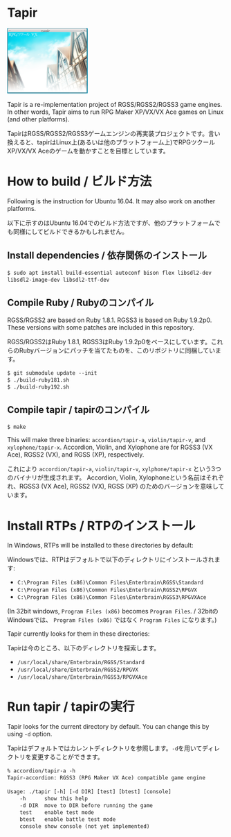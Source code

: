 # Tapir

<img src="imgs/vx-title.png" height="150">

Tapir is a re-implementation project of RGSS/RGSS2/RGSS3 game engines. In other words, Tapir aims to run RPG Maker XP/VX/VX Ace games on Linux (and other platforms).

TapirはRGSS/RGSS2/RGSS3ゲームエンジンの再実装プロジェクトです。言い換えると、tapirはLinux上(あるいは他のプラットフォーム上)でRPGツクールXP/VX/VX Aceのゲームを動かすことを目標としています。

# How to build / ビルド方法

Following is the instruction for Ubuntu 16.04. It may also work on another platforms.

以下に示すのはUbuntu 16.04でのビルド方法ですが、他のプラットフォームでも同様にしてビルドできるかもしれません。

## Install dependencies / 依存関係のインストール

```
$ sudo apt install build-essential autoconf bison flex libsdl2-dev libsdl2-image-dev libsdl2-ttf-dev
```

## Compile Ruby / Rubyのコンパイル

RGSS/RGSS2 are based on Ruby 1.8.1. RGSS3 is based on Ruby 1.9.2p0. These versions with some patches are included in this repository.

RGSS/RGSS2はRuby 1.8.1, RGSS3はRuby 1.9.2p0をベースにしています。これらのRubyバージョンにパッチを当てたものを、このリポジトリに同梱しています。

```
$ git submodule update --init
$ ./build-ruby181.sh
$ ./build-ruby192.sh
```

## Compile tapir / tapirのコンパイル

```
$ make
```

This will make three binaries: `accordion/tapir-a`, `violin/tapir-v`, and `xylophone/tapir-x`. Accordion, Violin, and Xylophone are for RGSS3 (VX Ace), RGSS2 (VX), and RGSS (XP), respectively.

これにより `accordion/tapir-a`, `violin/tapir-v`, `xylphone/tapir-x` という3つのバイナリが生成されます。 Accordion, Violin, Xylophoneという名前はそれぞれ、RGSS3 (VX Ace), RGSS2 (VX), RGSS (XP) のためのバージョンを意味しています。

# Install RTPs / RTPのインストール

In Windows, RTPs will be installed to these directories by default:

Windowsでは、RTPはデフォルトで以下のディレクトリにインストールされます:

- `C:\Program Files (x86)\Common Files\Enterbrain\RGSS\Standard`
- `C:\Program Files (x86)\Common Files\Enterbrain\RGSS2\RPGVX`
- `C:\Program Files (x86)\Common Files\Enterbrain\RGSS3\RPGVXAce`

(In 32bit windows, `Program Files (x86)` becomes `Program Files`. / 32bitのWindowsでは、 `Program Files (x86)` ではなく `Program Files` になります。)

Tapir currently looks for them in these directories:

Tapirは今のところ、以下のディレクトリを探索します。

- `/usr/local/share/Enterbrain/RGSS/Standard`
- `/usr/local/share/Enterbrain/RGSS2/RPGVX`
- `/usr/local/share/Enterbrain/RGSS3/RPGVXAce`

# Run tapir / tapirの実行

Tapir looks for the current directory by default. You can change this by using `-d` option.

Tapirはデフォルトではカレントディレクトリを参照します。`-d`を用いてディレクトリを変更することができます。

```
% accordion/tapir-a -h
Tapir-accordion: RGSS3 (RPG Maker VX Ace) compatible game engine

Usage: ./tapir [-h] [-d DIR] [test] [btest] [console]
    -h      show this help
    -d DIR  move to DIR before running the game
    test    enable test mode
    btest   enable battle test mode
    console show console (not yet implemented)
```

